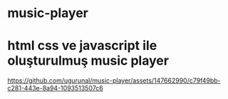 ﻿# music-player
# html css ve javascript ile oluşturulmuş music player

https://github.com/ugurunal/music-player/assets/147662990/c79f49bb-c281-443e-8a94-1093513507c6

